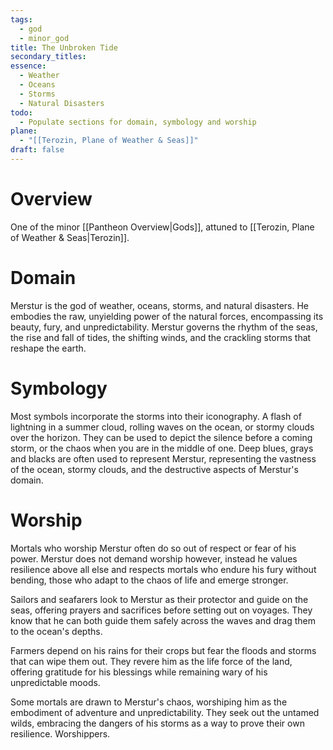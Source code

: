 ```yaml
---
tags:
  - god
  - minor_god
title: The Unbroken Tide
secondary_titles: 
essence:
  - Weather
  - Oceans
  - Storms
  - Natural Disasters
todo:
  - Populate sections for domain, symbology and worship
plane:
  - "[[Terozin, Plane of Weather & Seas]]"
draft: false
---
```

# Overview
One of the minor [[Pantheon Overview|Gods]], attuned to [[Terozin, Plane of Weather & Seas|Terozin]].
# Domain
Merstur is the god of weather, oceans, storms, and natural disasters. He embodies the raw, unyielding power of the natural forces, encompassing its beauty, fury, and unpredictability. Merstur governs the rhythm of the seas, the rise and fall of tides, the shifting winds, and the crackling storms that reshape the earth.
# Symbology
Most symbols incorporate the storms into their iconography. A flash of lightning in a summer cloud, rolling waves on the ocean, or stormy clouds over the horizon. They can be used to depict the silence before a coming storm, or the chaos when you are in the middle of one. Deep blues, grays and blacks are often used to represent Merstur, representing the vastness of the ocean, stormy clouds, and the destructive aspects of Merstur's domain.
# Worship
Mortals who worship Merstur often do so out of respect or fear of his power. Merstur does not demand worship however, instead he values resilience above all else and respects mortals who endure his fury without bending, those who adapt to the chaos of life and emerge stronger.

Sailors and seafarers look to Merstur as their protector and guide on the seas, offering prayers and sacrifices before setting out on voyages. They know that he can both guide them safely across the waves and drag them to the ocean's depths.

Farmers depend on his rains for their crops but fear the floods and storms that can wipe them out. They revere him as the life force of the land, offering gratitude for his blessings while remaining wary of his unpredictable moods.

Some mortals are  drawn to Merstur's chaos, worshiping him as the embodiment of adventure and unpredictability. They seek out the untamed wilds, embracing the dangers of his storms as a way to prove their own resilience. Worshippers.